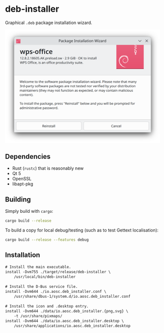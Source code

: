 deb-installer
===

Graphical `.deb` package installation wizard.

![Main interface](/data/screenshot.png)

Dependencies
---

- Rust (`rustc`) that is reasonably new
- Qt 5
- OpenSSL
- libapt-pkg

Building
---

Simply build with `cargo`:

```bash
cargo build --release
```

To build a copy for local debug/testing (such as to test Gettext
localisation):

```bash
cargo build --release --features debug
```

Installation
---

```debug
# Install the main executable.
install -Dvm755 ./target/release/deb-installer \
    /usr/local/bin/deb-installer

# Install the D-Bus service file.
install -Dvm644 ./io.aosc.deb_installer.conf \
    /usr/share/dbus-1/system.d/io.aosc.deb_installer.conf

# Install the icon and .desktop entry.
install -Dvm644 ./data/io.aosc.deb_installer.{png,svg} \
    -t /usr/share/pixmaps/
install -Dvm644 ./data/io.aosc.deb_installer.desktop \
    /usr/share/applications/io.aosc.deb_installer.desktop
```
